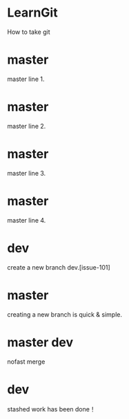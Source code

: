 # LearnGit
How to take git
# master
master line 1.
# master
master line 2.
# master
master line 3.
# master
master line 4.
# dev
create a new branch dev.[issue-101]
# master
creating a new branch is quick & simple.
# master dev
nofast merge
# dev
stashed work has been done！
